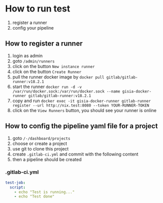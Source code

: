 # How to run test

1. register a runner
1. config your pipeline

## How to register a runner

1. login as admin
1. goto `/admin/runners`
1. click on the button `New instance runner`
1. click on the button `Create Runner`
1. pull the runner docker image by `docker pull gitlab/gitlab-runner:v18.2.1`
1. start the runner `docker run -d -v /var/run/docker.sock:/var/run/docker.sock --name gisia-docker-runner gitlab/gitlab-runner:v18.2.1`
1. copy and run `docker exec -it gisia-docker-runner gitlab-runner register --url http://nix.test:8080 --token YOUR-RUNNER-TOKEN`
1. click on the `View Runners` button, you should see your runner is online


## How to config the pipeline yaml file for a project

1. goto `/-/dashboard/projects`
1. choose or create a project
1. use git to clone this project
1. create `.gitlab-ci.yml` and commit with the following content
1. then a pipeline should be created
### .gitlab-ci.yml
```yaml
test-job:
  script:
    - echo "Test is running..."
    - echo "Test done"
```
